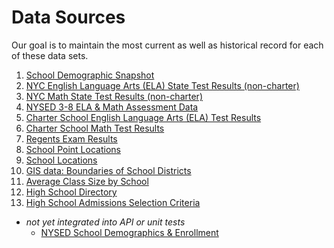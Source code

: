 Data Sources
=============
Our goal is to maintain the most current as well as historical record for each of these data sets.

1. [School Demographic Snapshot](https://data.cityofnewyork.us/Education/2020-2021-Demographic-Snapshot-School/vmmu-wj3w)
2. [NYC English Language Arts (ELA) State Test Results (non-charter)](https://data.cityofnewyork.us/Education/2013-2019-New-York-State-ELA-Exam/hvdr-xc2s)
3. [NYC Math State Test Results (non-charter)](https://data.cityofnewyork.us/Education/2013-2019-New-York-State-MATH-Exam/365g-7jtb)
4. [NYSED 3-8 ELA & Math Assessment Data](https://data.nysed.gov/downloads.php)
5. [Charter School English Language Arts (ELA) Test Results](https://data.cityofnewyork.us/Education/2013-2019-English-Language-Arts-ELA-Test-Results-C/sgjd-xi99)
6. [Charter School Math Test Results](https://data.cityofnewyork.us/Education/2013-2019-Math-Test-Results-Charter-School/3xsw-bpuy)
7. [Regents Exam Results](https://data.cityofnewyork.us/Education/2014-15-2018-19-NYC-Regents-Exam-Public/2h3w-9uj9)
8. [School Point Locations](https://data.cityofnewyork.us/Education/2019-2020-School-Point-Locations/a3nt-yts4)
9. [School Locations](https://data.cityofnewyork.us/Education/2019-2020-School-Locations/wg9x-4ke6)
10. [GIS data: Boundaries of School Districts](https://data.cityofnewyork.us/Education/School-Districts/r8nu-ymqj)
11. [Average Class Size by School](https://data.cityofnewyork.us/Education/2021-2022-Average-Class-Size-by-School/sgr7-hhwp)
12. [High School Directory](https://data.cityofnewyork.us/Education/2021-DOE-High-School-Directory/8b6c-7uty)
13. [High School Admissions Selection Criteria](https://data.cityofnewyork.us/Education/Selection-Criteria-for-Fall-2021-High-School-Admis/9gs9-zhxw)

- _not yet integrated into API or unit tests_
  - [NYSED School Demographics & Enrollment](https://data.nysed.gov/files/enrollment/20-21/enrollment_2021.zip)

